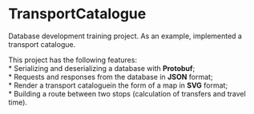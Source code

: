 # TransportCatalogue
Database development training project. As an example, implemented a transport catalogue.

This project has the following features:    
    * Serializing and deserializing a database with **Protobuf**;    
    * Requests and responses from the database in **JSON** format;    
    * Render a transport cataloguein the form of a map in **SVG** format;    
    * Building a route between two stops (calculation of transfers and travel time).    
